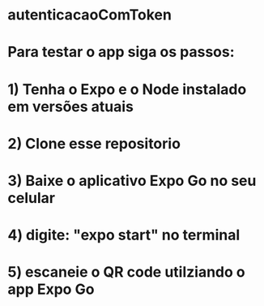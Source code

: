 # autenticacaoComToken
# Para testar o app siga os passos:

# 1) Tenha o Expo e o Node instalado em versões atuais
# 2) Clone esse repositorio
# 3) Baixe o aplicativo Expo Go no seu celular
# 4) digite: "expo start" no terminal
# 5) escaneie o QR code utilziando o app Expo Go

